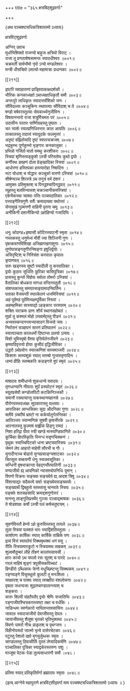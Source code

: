 +++
title = "३६५ क्षत्रबिठ्शूद्रवर्गाः"

+++

\{अथ पञ्चषष्ट्यधिकत्रिशततमो ऽध्यायः\}

क्षत्रविट्शूद्रवर्गाः  
    
अग्निर् उवाच  
मूर्धाभिशिक्तो राजन्यो बाहुजः क्षत्रियो विराट्   ।  
राजा तु प्रणताशेषसामन्तः स्यादधीश्वरः   ॥००१॥  
चक्रवर्ती सार्वभौमो नृपो ऽन्यो मण्डलेश्वरः   ।  
मन्त्री धीसचिवो ऽमात्यो महामात्राः प्रधानकाः   ॥००२॥  

[[२९१]]
    
द्रष्टरि व्यवहाराणां प्राड्विवाकाक्षदर्शकौ   ।  
भौरिकः कनकाध्यक्षो ऽथाध्यक्षाधिकृतौ समौ   ॥००३॥  
अन्तःपुरे त्वधिकृतः स्यादन्तर्वंशिको जनः   ।  
सौविदल्लाः कञ्चुकिनः स्थापत्याः सौविदाश् च ते   ॥००४॥  
षण्डो वर्षवरस्तुल्याः सेवकार्थ्यनुजीविनः   ।  
विषयानन्तरो राजा शत्रुर्मित्रमतः परं ॥००५॥  
उदासीनः परतरः पार्ष्णिग्राहस्तु पृष्ठतः   ।  
चरः स्पर्शः स्यात्प्रणिधिरुत्तरः काल आयतिः   ॥००६॥  
तत्कालस्तु तदात्वं स्यादुदर्कः फलमुत्तरं ।  
अदृष्टं वह्नितोयादि दृष्टं स्वपरचक्रजम्   ॥००७॥  
भद्रकुम्भः पूर्णकुम्भो भृङ्गारः कनकालुका   ।  
प्रभिन्नो गर्जितो मातो वमथुः करशीकरः ॥००८॥  
स्त्रियां शृणिस्त्वङ्कुशो ऽस्त्री परिस्तोमः कुथो द्वयोः   ।  
कर्णीरथः प्रवहणं दोला प्रेङ्खादिका स्त्रियां   ॥००९॥  
आधोरणा हस्तिपका हस्त्यारोहा निषादिनः ।  
भटा योधाश् च योद्धारः कञ्चुको वारणो ऽस्त्रियां   ॥०१०॥  
शीर्षण्यञ्च शिरस्त्रे ऽथ तनुत्रं वर्म दंशनं   ।  
आमुक्तः प्रतिमुक्तश् च पिनद्धश्चापिनद्धवत् ॥०११॥  
व्यूहस्तु बलविन्यासश् चक्रञ्चानीकमस्त्रियां ।  
एकेभैकरथा त्र्यश्वाः पत्तिः पञ्चपदातिकाः   ॥०१२॥  
पत्त्यङ्गैस्त्रिगुणैः सर्वैः क्रमादाख्या यथोत्तरं   ।  
सेनामुखं गुल्मगणौ वाहिनी पृतना चमूः   ॥०१३॥  
अनीकिनी दशानीकिन्यो ऽक्षोहिण्यो गजादिभिः ।  

[[२९२]]
    
धनुः कोदण्ड+इष्वासौ कोटिरस्याटनी स्मृता   ॥०१४॥  
नस्तकस्तु धनुर्मध्यं मौर्वी ज्या शिञ्जिनी गुणः   ।  
पृषत्कवाणविशिखा अजिह्मगखगाशुगाः ॥०१५॥  
तूणोपासङ्गतूणीरनिषङ्गा इषुधिर्द्वयोः   ।  
असिरृष्टिश् च निस्त्रिंशः करवालः कृपालः  
कृपाणवत् ॥०१६॥  
सरुः खड्गस्य सुष्टौ स्यादीली तु करपालिका ।  
द्वयोः कुठारः सुधितिः छुरिका चासिपुत्रिका   ॥०१७॥  
प्रासस्तु कुन्तो विज्ञेयः सर्वला तोमरो ऽस्त्रियां ।  
वैतालिका बोधकरा मागधा वन्दिनस्तुतौ ॥०१८॥  
संशप्तकास्तु समयात्सङ्ग्रामादनिवर्तिनः ।  
पताका वैजयन्ती स्यात्केतनं धजमिस्त्रियां ॥०१९॥  
अहं पूर्वमहं पूर्वमित्यहम्पूर्विका स्त्रियां   ।  
अहमहमिका सास्याद्यो ऽहङ्कारः परस्परम् ॥०२०॥  
शक्तिः पराक्रमः प्राणः शौर्यं स्थानसहोबलं   ।  
मूर्छा तु कश्मलं मोहो ऽप्यवर्मद्दस्तु पीडनं   ॥०२१॥  
अभ्यवस्कन्दनन्त्वभ्यासादनं विजयो जयः ।  
निर्वासनं सञ्ज्ञपनं सारणं प्रतिघातनं   ॥०२२॥  
स्यात्पञ्चता कालधर्मो दिष्टान्तः प्रलयो ऽत्ययः   ।  
विशो भूमिस्पृषो वैश्या वृत्तिर्वर्तनजीवने ॥०२३॥  
कृष्यादिवृत्तयो ज्ञेयाः कुसीदं वृद्धिजीविका   ।  
उद्धरो ऽर्थप्रयोगः स्यात्कणिशं सस्यमञ्जरी ॥०२४॥  
किंशारुः सस्यशूकं स्यात् स्तम्बो गुत्सस्तृणादिनः   ।  
धाम्यं व्रीहिः स्तम्बकरिः कडङ्गरो वुपं स्मृतं   ॥०२५॥  

[[२९३]]
    
माषादयः शमीधान्ये शुकधान्ये यवादयः   ।  
तृणधान्यानि नीवाराः शूर्पं प्रस्फोटनं स्मृतं   ॥०२६॥  
स्यूतप्रसेवौ कण्डोलपिटौ कटकिनिञ्जकौ ।  
समानौ रसवत्यान्तु पाकस्थानमहानसे ॥०२७॥  
पौरोगवस्तदध्यक्षः सूपकारास्तु वल्लवाः ।  
आरालिका आन्धसिकाः सूदा औदनिका गुणाः ॥०२८॥  
क्लीवे ऽम्बरीषं भ्राष्टो ना कर्कर्यालुर्गलन्तिका   ।  
आलिञ्जरः स्यान्मणिकं सुषवी कृषजीरके   ॥०२९॥  
आरनालस्तु कुल्माषं वाह्लीकं हिङ्गु रामठं   ।  
निशा हरिद्रा पीता स्त्री खण्डे मत्स्यण्डिफाणिते   ॥०३०॥  
कूर्चिका क्षिरविकृतिः स्निग्धं मसृणचिक्कणं   ।  
पृथुकः स्याच्चिपिटको धाना भ्रष्टयवास्त्रियः   ॥०३१॥  
जेमनं लेप आहारो माहेयी सौरभी च गौः ।  
युगादीनाञ्च बोढारो युग्यप्रसाङ्ग्यशाटकाः   ॥०३२॥  
चिरसूता वष्कयणी धेनुः स्यान्नवसूतिका ।  
सन्धिनी वृषभाक्रान्ता वेहद्गर्भोपघातिनी ॥०३३॥  
पण्याजीवो ह्य् आपणिको न्यासश्चोपनिधिः पुमान्   ।  
विपणो विक्रयः सङ्ख्या सङ्ख्येये ह्य् आदश त्रिषु   ॥०३४॥  
विंशत्याद्याः सदैकत्वे सर्वाः सङ्ख्येयसङ्ख्ययोः   ।  
सङ्ख्यार्थे द्विबहुत्वे स्तस्तासु चानवतेः स्त्रियः ॥०३५॥  
पङ्क्तेः शतसहस्रादि क्रमाद्दशगुणोत्तरं ।  
मानन्तु लाङ्गुलिप्रस्थैर् गुञ्जाः पञ्चाद्यमाषकः   ॥०३६॥  
ते षोडशाक्षः कर्षो ऽस्त्री पलं कर्षचतुष्टयम्   ।  

[[२९४]]
    
सुवर्णविस्तौ हेम्नो ऽक्षे कुरुविस्तस्तु तत्पले ॥०३७॥  
तुला स्त्रियां पलशतं भारः स्याद्विंशतिस्तुलाः   ।  
कार्षापणः कार्षिकः स्यात् कार्षिके ताम्रिके पणः   ॥०३८॥  
द्रव्यं वित्तं स्वापतेयं रिक्थमृथक्थं धनं वसु   ।  
रीतिः स्त्रियामारकूटो न स्त्रियामथ ताम्रकम् ॥०३९॥  
शुल्वमौदुम्बरं लौहे तीक्ष्णं कालांयसायसी   ।  
क्षारः काचो ऽथ चपलो रसः सूतश् च पारदे ॥०४०॥  
गरलं माहिषं शृङ्गं त्रपुसीसकपिच्चटं   ।  
हिण्डीरो ऽब्धिकफः फेणो मधूच्छिष्टन्तु सिक्थकम्   ॥०४१॥  
रङ्गवङ्गे पिचुस्थूलो कूलटी तु मनःशिला ।  
यवक्षारश् च पाक्यः स्यात् त्वक्क्षीरा वंशलोचनाः   ॥०४२॥  
वृषला जधन्यजाः शूद्राश्चाण्डालान्त्याश् च  
शङ्कराः ।  
कारुः शिल्पी संहतैस्तैर् द्वयोः श्रेणिः सजातिभिः   ॥०४३॥  
रङ्गाजीवश्चित्रकरस्त्वष्टा तक्षा च वर्धकिः   ।  
नाडिन्धमः स्वर्णकारो नापितान्तावसायिनः   ॥०४४॥  
जावालः स्यादजाजीवो देवाजीवस्तु देवलः ।  
जायाजीवस्तु शैलूषा भृतको भृतिभुक्तथा ॥०४५॥  
विवर्णः पामरो नीचः प्राकृतश् च पृथग्जनः   ।  
विहीनोपसदो जाल्मो भृत्ये दासेरचेटकाः ॥०४६॥  
पटुस्तु पेशलो दक्षो मृगयुर्लुब्धकः स्मृतः   ।  
चाण्डालस्तु दिवाकीर्तिः पुस्तं लेप्यादिकर्मणि   ॥०४७॥  
पञ्चालिका पुत्रिका स्याद्वर्करस्तरुणः पशुः ।  
मञ्जूषा पेटकः पेडा तुल्यसाधारणौ समौ   ।०४८।  

[[२९५]]
    
प्रतिमा स्यात् प्रतिकृतिर्वर्गा ब्रह्मादयः स्मृताः   ॥०४८॥  
    
\{इत्य् आग्नेये महापुराणे क्षत्रविट्शीद्रवर्गा माम पञ्चषष्ट्यधिकत्रिशततमो ऽध्यायः ॥  }
    